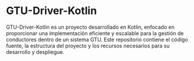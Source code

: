 # GTU-Driver-Kotlin
GTU-Driver-Kotlin es un proyecto desarrollado en Kotlin, enfocado en proporcionar una implementación eficiente y escalable para la gestión de conductores dentro de un sistema GTU. Este repositorio contiene el código fuente, la estructura del proyecto y los recursos necesarios para su desarrollo y despliegue.
